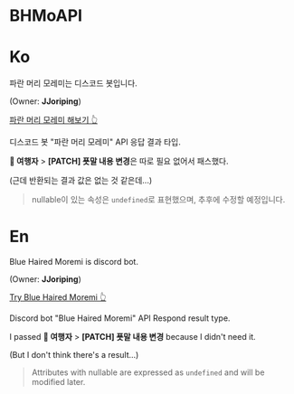 # BHMoAPI

# Ko
파란 머리 모레미는 디스코드 봇입니다.

(Owner: **JJoriping**)


[파란 머리 모레미 해보기 👆](https://discord.com/oauth2/authorize?client_id=870304475326332968&permissions=17180141632&scope=bot%20applications.commands)


디스코드 봇 "파란 머리 모레미" API 응답 결과 타입.

**🧑 여행자** > **[PATCH] 푯말 내용 변경**은 따로 필요 없어서 패스했다.

(근데 반환되는 결과 값은 없는 것 같은데...)

> nullable이 있는 속성은 `undefined`로 표현했으며, 추후에 수정할 예정입니다.



# En
Blue Haired Moremi is discord bot.

(Owner: **JJoriping**)

[Try Blue Haired Moremi 👆](https://discord.com/oauth2/authorize?client_id=870304475326332968&permissions=17180141632&scope=bot%20applications.commands)


Discord bot "Blue Haired Moremi" API Respond result type.

I passed **🧑 여행자** > **[PATCH] 푯말 내용 변경** because I didn't need it.

(But I don't think there's a result...)

> Attributes with nullable are expressed as `undefined` and will be modified later.

